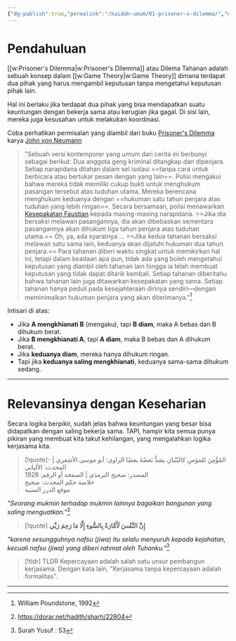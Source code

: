 ```yaml
---
{"dg-publish":true,"permalink":"/kaidah-umum/01-prisoner-s-dilemma/","noteIcon":"","created":"2025-10-30T19:40:40.718+07:00","updated":"2025-10-30T15:36:16.000+07:00"}
---
```


# Pendahuluan
[[w:Prisoner's Dilemma\|w:Prisoner's Dilemma]] atau Dilema Tahanan adalah sebuah konsep dalam [[w:Game Theory\|w:Game Theory]] dimana terdapat dua pihak yang harus mengambil keputusan tanpa mengetahui keputusan pihak lain.

Hal ini berlaku jika terdapat dua pihak yang bisa mendapatkan suatu keuntungan dengan bekerja sama atau kerugian jika gagal. Di sisi lain, mereka juga kesusahan untuk melakukan koordinasi.

Coba perhatikan permisalan yang diambil dari buku [Prisoner's Dilemma](https://www.goodreads.com/book/show/29506.Prisoner_s_Dilemma) karya [John von Neumann](https://en.wikipedia.org/wiki/John_von_Neumann) 
> "Sebuah versi kontemporer yang umum dari cerita ini berbunyi sebagai berikut: Dua anggota geng kriminal ditangkap dan dipenjara. Setiap narapidana ditahan dalam sel isolasi ==tanpa cara untuk berbicara atau bertukar pesan dengan yang lain==. Polisi mengakui bahwa mereka tidak memiliki cukup bukti untuk menghukum pasangan tersebut atas tuduhan utama. Mereka berencana menghukum keduanya dengan ==hukuman satu tahun penjara atas tuduhan yang lebih ringan==. Secara bersamaan, polisi menawarkan [Kesepakatan Faustian](https://en.wikipedia.org/wiki/Deal_with_the_Devil) kepada masing-masing narapidana. ==Jika dia bersaksi melawan pasangannya, dia akan dibebaskan sementara pasangannya akan dihukum tiga tahun penjara atas tuduhan utama.== Oh, ya, ada syaratnya ... ==Jika kedua tahanan bersaksi melawan satu sama lain, keduanya akan dijatuhi hukuman dua tahun penjara.== Para tahanan diberi waktu singkat untuk memikirkan hal ini, tetapi dalam keadaan apa pun, tidak ada yang boleh mengetahui keputusan yang diambil oleh tahanan lain hingga ia telah membuat keputusan yang tidak dapat ditarik kembali. Setiap tahanan diberitahu bahwa tahanan lain juga ditawarkan kesepakatan yang sama. Setiap tahanan hanya peduli pada kesejahteraan dirinya sendiri—dengan meminimalkan hukuman penjara yang akan diterimanya."[^1]

Intisari di atas:
- Jika **A mengkhianati B** (mengaku), tapi **B diam**, maka A bebas dan B dihukum berat.
- Jika **B mengkhianati A**, tapi **A diam**, maka B bebas dan A dihukum berat.
- Jika **keduanya diam**, mereka hanya dihukum ringan.
- Tapi jika **keduanya saling mengkhianati**, keduanya sama-sama dihukum sedang.
_______
# Relevansinya dengan Keseharian
Secara logika berpikir, sudah jelas bahwa keuntungan yang besar bisa didapatkan dengan saling bekerja sama. TAPI, hampir kita semua punya pikiran yang membuat kita takut kehilangan, yang mengalahkan logika kerjasama kita.

>[!quote]- المُؤْمِنَ للمؤمنِ كالبُنْيانِ يشدُّ بَعضُهُ بعضًا
><ref>الراوي: أبو موسى الأشعري | المحدث: الألباني<br>المصدر: صحيح الترمذي | الصفحة أو الرقم: 1928<br>خلاصة حكم المحدث: صحيح<br>موقع الدرر السنية</ref>

*"Seorang mukmin terhadap mukmin lainnya bagaikan bangunan yang saling menguatkan."*[^2]
>[!quote] **إِنَّ النَّفْسَ لَأَمَّارَةٌ بِالسُّوءِ إِلَّا مَا رَحِمَ رَبِّي**

*"karena sesungguhnya nafsu (jiwa) itu selalu menyuruh kepada kejahatan, kecuali nafsu (jiwa) yang diberi rahmat oleh Tuhanku."*[^3]

>[!tldr] TLDR
>Kepercayaan adalah salah satu unsur pembangun kerjasama. Dengan kata lain, "Kerjasama tanpa kepercayaan adalah formalitas".

_____
[^1]: William Poundstone, 1992

[^2]: https://dorar.net/hadith/sharh/22804

[^3]: Surah Yusuf : 53
